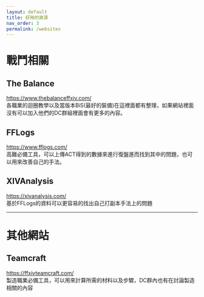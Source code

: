 ```yaml
---
layout: default
title: 好用的資源
nav_order: 3
permalink: /websites
---
```


# 戰鬥相關

## The Balance
https://www.thebalanceffxiv.com/  
各職業的迴圈教學以及當版本BiS(最好的裝備)在這裡面都有整理，如果網站裡面沒有可以加入他們的DC群組裡面會有更多的內容。  

## FFLogs
https://www.fflogs.com/  
高難必備工具，可以上傳ACT得到的數據來進行復盤進而找到其中的問題，也可以用來改善自己的手法。  

## XIVAnalysis
https://xivanalysis.com/  
基於FFLogs的資料可以更容易的找出自己打副本手法上的問題


---

# 其他網站

## Teamcraft
https://ffxivteamcraft.com/  
製造職業必備工具，可以用來計算所需的材料以及步驟，DC群內也有在討論製造相關的內容  
